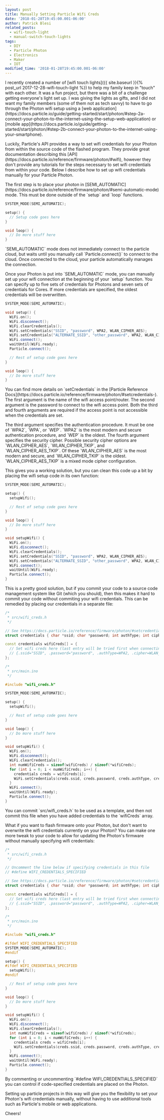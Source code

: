 ```yaml
---
layout: post
title: Manually Setting Particle Wifi Creds
date: '2018-01-28T19:45:00.001-06:00'
author: Patrick Blesi
related_posts:
  - wifi-touch-light
  - manual-switch-touch-lights
tags:
  - DIY
  - Particle Photon
  - Electronics
  - Maker
  - IOT
modified_time: '2018-01-28T19:45:00.001-06:00'
---
```


<p>
I recently created a number of [wifi touch lights]({{ site.baseurl }}{% post_url 2017-12-28-wifi-touch-light %}) to help my family keep in "touch" with each other. It was a fun project, but there was a bit of a challenge getting everyone's light set up. I was giving the lights as gifts, and I did not want my family members (some of them not as tech savvy) to have to go through the Photon wifi setup using a [web application](https://docs.particle.io/guide/getting-started/start/photon/#step-2a-connect-your-photon-to-the-internet-using-the-setup-web-application) or [mobile app](https://docs.particle.io/guide/getting-started/start/photon/#step-2b-connect-your-photon-to-the-internet-using-your-smartphone).
</p>

<p>
Luckily, Particle's API provides a way to set wifi credentials for your Photon from within the source code of the flashed program. They provide great documentation describing this [API](https://docs.particle.io/reference/firmware/photon/#wifi), however they don't provide any tutorials for the steps necessary to set wifi credentials from within your code. Below I describe how to set up wifi credentials manually for your Particle Photon.
</p>

<p>
The first step is to place your photon in [SEMI_AUTOMATIC](https://docs.particle.io/reference/firmware/photon/#semi-automatic-mode) mode. This must be done outside of the `setup` and `loop` functions.
</p>

```c++
SYSTEM_MODE(SEMI_AUTOMATIC);

setup() {
  // Setup code goes here
}

void loop() {
  // Do more stuff here
}

```

<p>
`SEMI_AUTOMATIC` mode does not immediately connect to the particle cloud, but waits until you manually call `Particle.connect()` to connect to the cloud. Once connected to the cloud, your particle automatically manages the connection.
</p>

<p>
Once your Photon is put into `SEMI_AUTOMATIC` mode, you can manually set up your wifi connection at the beginning of your `setup` function. You can specify up to five sets of credentials for Photons and seven sets of credentials for Cores. If more credentials are specified, the oldest credentials will be overwritten.
</p>

```c++
SYSTEM_MODE(SEMI_AUTOMATIC);

void setup() {
  WiFi.on();
  WiFi.disconnect();
  WiFi.clearCredentials();
  WiFi.setCredentials("SSID", "password", WPA2, WLAN_CIPHER_AES);
  WiFi.setCredentials("ALTERNATE_SSID", "other_password", WPA2, WLAN_CIPHER_AES);
  WiFi.connect();
  waitUntil(WiFi.ready);
  Particle.connect();

  // Rest of setup code goes here
}

void loop() {
  // Do more stuff here
}
```

<p>
You can find more details on `setCredentials` in the [Particle Reference Docs](https://docs.particle.io/reference/firmware/photon/#setcredentials-). The first argument is the name of the wifi access point/router. The second argument is the password to connect to the wifi access point. Both the third and fourth arguments are required if the access point is not accessible when the credentials are set.
</p>

<p>
The third argument specifies the authentication procedure. It must be one of `WPA2`, `WPA`, or `WEP`. `WPA2` is the most modern and secure authentication procedure, and `WEP` is the oldest. The fourth argument specifies the security cipher. Possible security cipher options are `WLAN_CIPHER_AES`, `WLAN_CIPHER_TKIP`, and `WLAN_CIPHER_AES_TKIP`. Of these `WLAN_CIPHER_AES` is the most modern and secure, and `WLAN_CIPHER_TKIP` is the oldest. `WLAN_CIPHER_AES_TKIP` is a mixed mode cipher configuration.
</p>

<p>
This gives you a working solution, but you can clean this code up a bit by placing the wifi setup code in its own function:
</p>

```c++
SYSTEM_MODE(SEMI_AUTOMATIC);

setup() {
  setupWifi();

  // Rest of setup code goes here
}

void loop() {
  // Do more stuff here
}

void setupWifi() {
  WiFi.on();
  WiFi.disconnect();
  WiFi.clearCredentials();
  WiFi.setCredentials("SSID", "password", WPA2, WLAN_CIPHER_AES);
  WiFi.setCredentials("ALTERNATE_SSID", "other_password", WPA2, WLAN_CIPHER_AES);
  WiFi.connect();
  waitUntil(WiFi.ready);
  Particle.connect();
}
```

<p>
This is a pretty good solution, but if you commit your code to a source code management system like Git (which you should), then this makes it hard to commit your code without commiting your wifi credentials. This can be remedied by placing our credentials in a separate file:
</p>

```c++
/*
 * src/wifi_creds.h
 */

// See https://docs.particle.io/reference/firmware/photon/#setcredentials- for details
struct credentials { char *ssid; char *password; int authType; int cipher; };

const credentials wifiCreds[] = {
  // Set wifi creds here (last entry will be tried first when connecting)
  // {.ssid="SSID", .password="password", .authType=WPA2, .cipher=WLAN_CIPHER_AES}
};
```

```c++
/*
 * src/main.ino
 */

#include "wifi_creds.h"

SYSTEM_MODE(SEMI_AUTOMATIC);

setup() {
  setupWifi();

  // Rest of setup code goes here
}

void loop() {
  // Do more stuff here
}

void setupWifi() {
  WiFi.on();
  WiFi.disconnect();
  WiFi.clearCredentials();
  int numWifiCreds = sizeof(wifiCreds) / sizeof(*wifiCreds);
  for (int i = 0; i < numWifiCreds; i++) {
    credentials creds = wifiCreds[i];
    WiFi.setCredentials(creds.ssid, creds.password, creds.authType, creds.cipher);
  }
  WiFi.connect();
  waitUntil(WiFi.ready);
  Particle.connect();
}
```

<p>
You can commit `src/wifi_creds.h` to be used as a template, and then not commit this file when you have added credentials to the `wifiCreds` array.
</p>

<p>
What if you want to flash firmware onto your Photon, but don't want to overwrite the wifi credentials currently on your Photon? You can make one more tweak to your code to allow for updating the Photon's firmware without manually specifying wifi credentials:
</p>


```c++
/*
 * src/wifi_creds.h
 */

// Uncomment the line below if specifying credentials in this file
// #define WIFI_CREDENTIALS_SPECIFIED

// See https://docs.particle.io/reference/firmware/photon/#setcredentials- for details
struct credentials { char *ssid; char *password; int authType; int cipher; };

const credentials wifiCreds[] = {
  // Set wifi creds here (last entry will be tried first when connecting)
  // {.ssid="SSID", .password="password", .authType=WPA2, .cipher=WLAN_CIPHER_AES}
};
```

```c++
/*
 * src/main.ino
 */

#include "wifi_creds.h"

#ifdef WIFI_CREDENTIALS_SPECIFIED
SYSTEM_MODE(SEMI_AUTOMATIC);
#endif

setup() {
#ifdef WIFI_CREDENTIALS_SPECIFIED
  setupWifi();
#endif

  // Rest of setup code goes here
}

void loop() {
  // Do more stuff here
}

void setupWifi() {
  WiFi.on();
  WiFi.disconnect();
  WiFi.clearCredentials();
  int numWifiCreds = sizeof(wifiCreds) / sizeof(*wifiCreds);
  for (int i = 0; i < numWifiCreds; i++) {
    credentials creds = wifiCreds[i];
    WiFi.setCredentials(creds.ssid, creds.password, creds.authType, creds.cipher);
  }
  WiFi.connect();
  waitUntil(WiFi.ready);
  Particle.connect();
}
```

<p>
By commenting or uncommenting `#define WIFI_CREDENTIALS_SPECIFIED` you can control if code-specified credentials are placed on the Photon.
</p>

<p>
Setting up particle projects in this way will give you the flexibility to set your Photon's wifi credentials manually, without having to use additional tools such as Particle's mobile or web applications.
</p>

<p>
Cheers!
</p>
